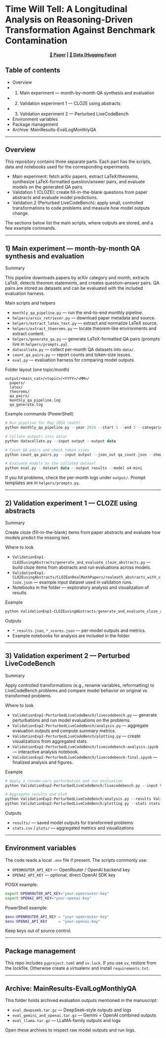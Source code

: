 # Time Will Tell: A Longitudinal Analysis on Reasoning-Driven Transformation Against Benchmark Contamination

<div align="center">

#### [📄 Paper](https://arxiv.org/)  |  [🤗 Data (Hugging Face)](https://huggingface.co/)
</div>

## Table of contents

- Overview
- 1) Main experiment — month-by-month QA synthesis and evaluation
- 2) Validation experiment 1 — CLOZE using abstracts
- 3) Validation experiment 2 — Perturbed LiveCodeBench
- Environment variables
- Package management
- Archive: MainResults-EvalLogMonthlyQA

---

## Overview

This repository contains three separate parts. Each part has the scripts, data and notebooks used for the
corresponding experiments.

- Main experiment: fetch arXiv papers, extract LaTeX/theorems, synthesize LaTeX-formatted question/answer pairs,
  and evaluate models on the generated QA pairs.
- Validation 1 (CLOZE): create fill-in-the-blank questions from paper abstracts and evaluate model predictions.
- Validation 2 (Perturbed LiveCodeBench): apply small, controlled transformations to code problems and measure
  how model outputs change.

The sections below list the main scripts, where outputs are stored, and a few example commands.

---

## 1) Main experiment — month-by-month QA synthesis and evaluation

Summary

This pipeline downloads papers by arXiv category and month, extracts LaTeX, detects theorem statements, and
creates question–answer pairs. QA pairs are stored as datasets and can be evaluated with the included
evaluation harness.

Main scripts and helpers

- `monthly_qa_pipeline.py` — run the end-to-end monthly pipeline.
- `helpers/arxiv_retriever.py` — download paper metadata and source.
- `helpers/extract_latex_text.py` — extract and normalize LaTeX source.
- `helpers/extract_theorems.py` — locate theorem-like environments and extract content.
- `helpers/generate_qa.py` — generate LaTeX-formatted QA pairs (prompts live in `helpers/prompts.py`).
- `datacollate.py` — collect per-month QA datasets into `data/`.
- `count_qa_pairs.py` — report counts and token-size issues.
- `eval.py` — evaluation harness for comparing model outputs.

Folder layout (one topic/month)

```
output/<main_cat>/<topic>/<YYYY>/<MM>/
  papers/
  latex/
  theorems/
  qa_pairs/
  monthly_qa_pipeline.log
  qa_generate.log
```

Example commands (PowerShell)

```powershell
# Run pipeline for May 2024 (math)
python monthly_qa_pipeline.py --year 2024 --start 5 --end 5 --categories math --papers-step 50

# Collate outputs into data/
python datacollate.py --input output --output data

# Count QA pairs and check token sizes
python count_qa_pairs.py --input output --json_out qa_count.json --show_exceed_tokens True

# Evaluate models on the collated dataset
python eval.py --dataset data --output results --model o4-mini
```

If you hit problems, check the per-month logs under `output/`. Prompt templates are in `helpers/prompts.py`.

---

## 2) Validation experiment 1 — CLOZE using abstracts

Summary

Create cloze (fill-in-the-blank) items from paper abstracts and evaluate how models predict the missing text.

Where to look

- `ValidationExp1-CLOZEusingAbstracts/generate_and_evaluate_cloze_abstracts.py` — build cloze items from abstracts and run evaluations across models.
- `ValidationExp1-CLOZEusingAbstracts/CLOZEonRealMathPapers/realmath_abstracts_with_cloze.json` — example input dataset used in validation runs.
- Notebooks in the folder — exploratory analysis and visualization of results.

Example

```powershell
python ValidationExp1-CLOZEusingAbstracts/generate_and_evaluate_cloze_abstracts.py --input ValidationExp1-CLOZEusingAbstracts/CLOZEonRealMathPapers/realmath_abstracts_with_cloze.json --output ValidationExp1-CLOZEusingAbstracts/CLOZEonRealMathPapers/results
```

Outputs

- `*_results.json`, `*_scores.json` — per-model outputs and metrics.
- Example notebooks for analysis are included in the folder.

---

## 3) Validation experiment 2 — Perturbed LiveCodeBench

Summary

Apply controlled transformations (e.g., rename variables, reformatting) to LiveCodeBench problems and compare
model behavior on original vs transformed problems.

Where to look

- `ValidationExp2-PerturbedLiveCodeBench/livecodebench.py` — generate perturbations and run model evaluations on the problems.
- `ValidationExp2-PerturbedLiveCodeBench/analysis.py` — aggregate evaluation outputs and compute summary metrics.
- `ValidationExp2-PerturbedLiveCodeBench/plotting.py` — create visualizations from aggregated stats.
- `ValidationExp2-PerturbedLiveCodeBench/livecodebench-analysis.ipynb` — interactive analysis notebook.
- `ValidationExp2-PerturbedLiveCodeBench/livecodebench-final.ipynb` — finalized analysis and figures.

Example

```powershell
# Apply a rename-vars perturbation and run evaluation
python ValidationExp2-PerturbedLiveCodeBench/livecodebench.py --input ValidationExp2-PerturbedLiveCodeBench/sample_problems.json --output ValidationExp2-PerturbedLiveCodeBench/results --perturbation-type rename_vars

# Aggregate results and plot
python ValidationExp2-PerturbedLiveCodeBench/analysis.py --results ValidationExp2-PerturbedLiveCodeBench/results --out stats.csv
python ValidationExp2-PerturbedLiveCodeBench/plotting.py --stats stats.csv --out plots/
```

Outputs

- `results/` — saved model outputs for transformed problems
- `stats.csv` / `plots/` — aggregated metrics and visualizations

---

## Environment variables

The code reads a local `.env` file if present. The scripts commonly use:

- `OPENROUTER_API_KEY` — OpenRouter / OpenAI backend key
- `OPENAI_API_KEY` — optional, direct OpenAI SDK key

POSIX example:

```bash
export OPENROUTER_API_KEY="your-openrouter-key"
export OPENAI_API_KEY="your-openai-key"
```

PowerShell example:

```powershell
$env:OPENROUTER_API_KEY = "your-openrouter-key"
$env:OPENAI_API_KEY     = "your-openai-key"
```

Keep keys out of source control.

---

## Package management

This repo includes `pyproject.toml` and `uv.lock`. If you use `uv`, restore from the lockfile. Otherwise create a
virtualenv and install `requirements.txt`.

---

## Archive: MainResults-EvalLogMonthlyQA

This folder holds archived evaluation outputs mentioned in the manuscript:

- `eval_deepseek.tar.gz` — DeepSeek-style outputs and logs
- `eval_gemini_and_openai.tar.gz` — Gemini + OpenAI combined outputs
- `eval_llama.tar.gz` — LLaMA-family outputs and logs

Open these archives to inspect raw model outputs and run logs.


